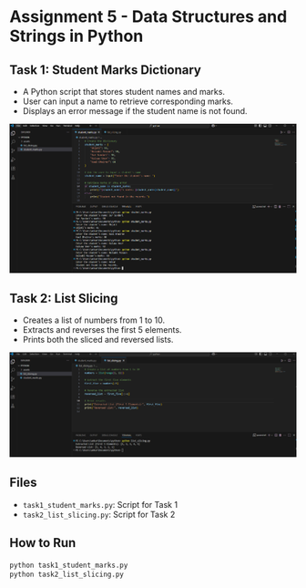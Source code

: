 # Assignment 5 - Data Structures and Strings in Python

## Task 1: Student Marks Dictionary
- A Python script that stores student names and marks.
- User can input a name to retrieve corresponding marks.
- Displays an error message if the student name is not found.

![Task 1 Screenshot](assets/students.png)

## Task 2: List Slicing
- Creates a list of numbers from 1 to 10.
- Extracts and reverses the first 5 elements.
- Prints both the sliced and reversed lists.

![Task 2 Screenshot](assets/list_slicing.png)

## Files
- `task1_student_marks.py`: Script for Task 1
- `task2_list_slicing.py`: Script for Task 2

## How to Run
```bash
python task1_student_marks.py
python task2_list_slicing.py
